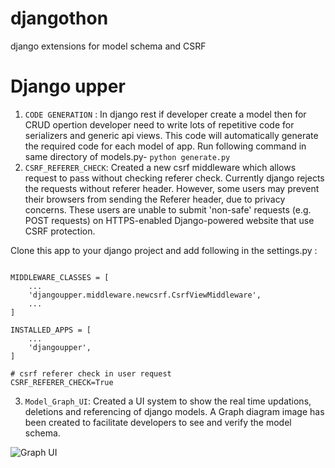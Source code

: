 # djangothon
django extensions for model schema and CSRF


# Django upper
1. `CODE GENERATION` : In django rest if developer create a model then for CRUD opertion developer need to write lots of repetitive code for serializers and generic api views. This code will automatically generate the required code for each model of app.
Run following command in same directory of models.py-
` python generate.py `
2. `CSRF_REFERER_CHECK`: Created a new csrf middleware which allows request to pass without checking referer check. Currently django rejects the requests without referer header. However, some users may prevent their browsers from sending the Referer header, due to privacy concerns. These users are unable to submit 'non-safe' requests (e.g. POST requests) on HTTPS-enabled Django-powered website that use CSRF protection.

Clone this app to your django project and add following in the settings.py :

```

MIDDLEWARE_CLASSES = [
    ...
    'djangoupper.middleware.newcsrf.CsrfViewMiddleware',
    ...
]

INSTALLED_APPS = [
    ...
    'djangoupper',
]

# csrf referer check in user request
CSRF_REFERER_CHECK=True

```
3. `Model_Graph_UI`: Created a UI system to show the real time updations, deletions and referencing of django models. A Graph diagram image has been created to facilitate developers to see and verify the model schema.

![Graph UI](Screenshot.png)


